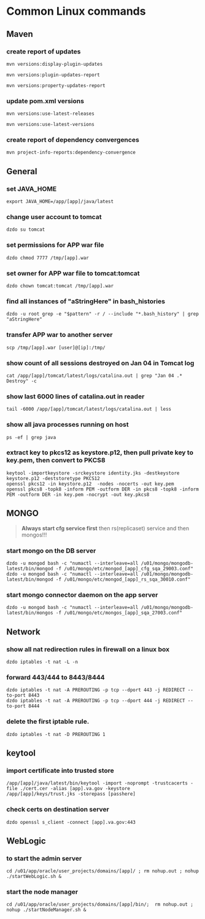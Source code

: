 
# Common Linux commands

## Maven

### create report of updates
```
mvn versions:display-plugin-updates

mvn versions:plugin-updates-report

mvn versions:property-updates-report
```

### update pom.xml versions
```
mvn versions:use-latest-releases

mvn versions:use-latest-versions
```

### create report of dependency convergences
```
mvn project-info-reports:dependency-convergence
```


## General
### set JAVA_HOME
```
export JAVA_HOME=/app/[app]/java/latest
```

### change user account to tomcat
```
dzdo su tomcat
```

### set permissions for APP war file
```
dzdo chmod 7777 /tmp/[app].war
```

### set owner for APP war file to tomcat:tomcat
```
dzdo chown tomcat:tomcat /tmp/[app].war
```

### find all instances of "aStringHere" in bash_histories
```
dzdo -u root grep -e "$pattern" -r / --include "*.bash_history" | grep "aStringHere"
```

### transfer APP war to another server
```
scp /tmp/[app].war [user]@[ip]:/tmp/
```

### show count of all sessions destroyed on Jan 04 in Tomcat log
```
cat /app/[app]/tomcat/latest/logs/catalina.out | grep "Jan 04 .* Destroy" -c
```

### show last 6000 lines of catalina.out in reader
```
tail -6000 /app/[app]/tomcat/latest/logs/catalina.out | less
```

### show all java processes running on host
```
ps -ef | grep java
```

### extract key to pkcs12 as keystore.p12, then pull private key to key.pem, then convert to PKCS8
```
keytool -importkeystore -srckeystore identity.jks -destkeystore keystore.p12 -deststoretype PKCS12
openssl pkcs12 -in keystore.p12  -nodes -nocerts -out key.pem
openssl pkcs8 -topk8 -inform PEM -outform DER -in pkcs8 -topk8 -inform PEM -outform DER -in key.pem -nocrypt -out key.pkcs8
```


## MONGO
>**Always start cfg service first** then rs(replicaset) service and then mongos!!!

### start mongo on the DB server
```
dzdo -u mongod bash -c "numactl --interleave=all /u01/mongo/mongodb-latest/bin/mongod -f /u01/mongo/etc/mongod_[app]_cfg_sqa_29003.conf"
dzdo -u mongod bash -c "numactl --interleave=all /u01/mongo/mongodb-latest/bin/mongod -f /u01/mongo/etc/mongod_[app]_rs_sqa_30010.conf"
```

### start mongo connector daemon on the app server
```
dzdo -u mongod bash -c "numactl --interleave=all /u01/mongo/mongodb-latest/bin/mongos -f /u01/mongo/etc/mongos_[app]_sqa_27003.conf"
```

## Network
### show all nat redirection rules in firewall on a linux box
```
dzdo iptables -t nat -L -n
```

### forward 443/444 to 8443/8444
```
dzdo iptables -t nat -A PREROUTING -p tcp --dport 443 -j REDIRECT --to-port 8443
dzdo iptables -t nat -A PREROUTING -p tcp --dport 444 -j REDIRECT --to-port 8444
```

### delete the first iptable rule.
```
dzdo iptables -t nat -D PREROUTING 1
```

## keytool
### import certificate into trusted store
```
/app/[app]/java/latest/bin/keytool -import -noprompt -trustcacerts -file ./cert.cer -alias [app].va.gov -keystore  /app/[app]/keys/trust.jks -storepass [passhere]
```

### check certs on destination server
```
dzdo openssl s_client -connect [app].va.gov:443
```

## WebLogic

### to start the admin server
```
cd /u01/app/oracle/user_projects/domains/[app]/ ; rm nohup.out ; nohup ./startWebLogic.sh &
``` 

### start the node manager
```
cd /u01/app/oracle/user_projects/domains/[app]/bin/;  rm nohup.out ; nohup ./startNodeManager.sh & 
```
